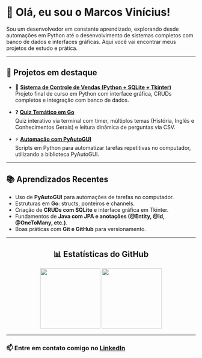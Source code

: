 # 👋 Olá, eu sou o Marcos Vinícius!

Sou um desenvolvedor em constante aprendizado, explorando desde automações em Python até o desenvolvimento de sistemas completos com banco de dados e interfaces gráficas. Aqui você vai encontrar meus projetos de estudo e prática.

---

## 📌 Projetos em destaque

- 🛒 **[Sistema de Controle de Vendas (Python + SQLite + Tkinter)](https://github.com/marcosviniciusribeiiro/sistema-controle-vendas)**  
  Projeto final de curso em Python com interface gráfica, CRUDs completos e integração com banco de dados.

- ❓ **[Quiz Temático em Go](https://github.com/marcosviniciusribeiiro/quiz-go)**  
  Quiz interativo via terminal com timer, múltiplos temas (História, Inglês e Conhecimentos Gerais) e leitura dinâmica de perguntas via CSV.

- ⚡ **[Automação com PyAutoGUI](https://github.com/marcosviniciusribeiiro/python-automacao)**  
  Scripts em Python para automatizar tarefas repetitivas no computador, utilizando a biblioteca PyAutoGUI.  

---

## 📚 Aprendizados Recentes
- Uso de **PyAutoGUI** para automações de tarefas no computador.  
- Estruturas em **Go**: structs, ponteiros e channels.  
- Criação de **CRUDs com SQLite** e interface gráfica em Tkinter.  
- Fundamentos de **Java com JPA e anotações (@Entity, @Id, @OneToMany, etc.)**.  
- Boas práticas com **Git e GitHub** para versionamento.  

---

<h2 align="center">📊 Estatísticas do GitHub</h2>

<div align="center">
  <img height="160em" src="https://github-readme-stats.vercel.app/api?username=marcosviniciusribeiiro&show_icons=true&theme=dracula"/>
  <img height="160em" src="https://github-readme-stats.vercel.app/api/top-langs/?username=marcosviniciusribeiiro&layout=compact&theme=dracula"/>
</div>

---

### 📫 Entre em contato comigo no [LinkedIn](https://www.linkedin.com/in/marcosviniciusribeiiro)
